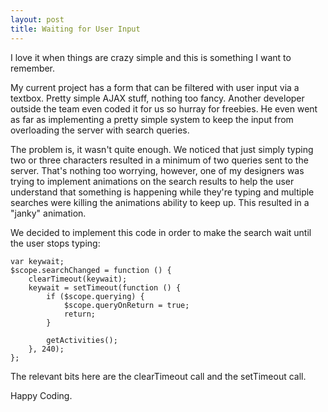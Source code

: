 ```yaml
---
layout: post
title: Waiting for User Input
---
```


I love it when things are crazy simple and this is something I want to remember.

My current project has a form that can be filtered with user input via a textbox.  Pretty simple AJAX stuff, nothing too fancy.  Another developer outside the team even coded it for us so hurray for freebies.  He even went as far as implementing a pretty simple system to keep the input from overloading the server with search queries.

The problem is, it wasn't quite enough.  We noticed that just simply typing two or three characters resulted in a minimum of two queries sent to the server.  That's nothing too worrying, however, one of my designers was trying to implement animations on the search results to help the user understand that something is happening while they're typing and multiple searches were killing the animations ability to keep up.  This resulted in a "janky" animation.

We decided to implement this code in order to make the search wait until the user stops typing:

	var keywait;
	$scope.searchChanged = function () {
		clearTimeout(keywait);
		keywait = setTimeout(function () {
			if ($scope.querying) {
				$scope.queryOnReturn = true;
				return;
			}

			getActivities();
		}, 240);
	};

The relevant bits here are the clearTimeout call and the setTimeout call.

Happy Coding.